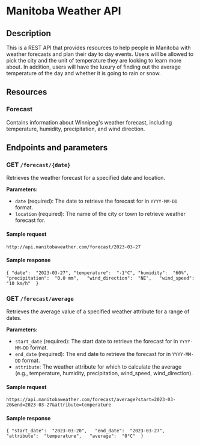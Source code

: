 # Manitoba Weather API

## Description
This is a REST API that provides resources to help people in Manitoba with weather forecasts and plan their day to day events. 
Users will be allowed to pick the city and the unit of temperature they are looking to learn more about.
In addition, users will have the luxury of finding out the average temperature of the day and whether it is going to rain or snow. 

## Resources
### Forecast
Contains information about Winnipeg's weather forecast, including temperature, humidity, precipitation, and wind direction.

## Endpoints and parameters
### GET `/forecast/{date}`

Retrieves the weather forecast for a specified date and location.

**Parameters:**

-   `date` (required): The date to retrieve the forecast for in `YYYY-MM-DD` format.
-   `location` (required): The name of the city or town to retrieve weather forecast for.

#### Sample request

`http://api.manitobaweather.com/forecast/2023-03-27`

#### Sample response

`{ "date":  "2023-03-27",
   "temperature":  "-1°C",
   "humidity":  "60%",  
   "precipitation":  "0.0 mm",  
   "wind_direction":  "NE",  
   "wind_speed":  "10 km/h"  }`

### GET `/forecast/average`

Retrieves the average value of a specified weather attribute for a range of dates.

**Parameters:**

-   `start_date` (required): The start date to retrieve the forecast for in `YYYY-MM-DD` format.
-   `end_date` (required): The end date to retrieve the forecast for in `YYYY-MM-DD` format.
-   `attribute`: The weather attribute for which to calculate the average (e.g., temperature, humidity, precipitation, wind_speed, wind_direction).
#### Sample request

`https://api.manitobaweather.com/forecast/average?start=2023-03-20&end=2023-03-27&attribute=temperature`

#### Sample response

`{ "start_date":  "2023-03-20",  
   "end_date":  "2023-03-27",  
   "attribute":  "temperature",  
   "average":  "0°C"  }`
